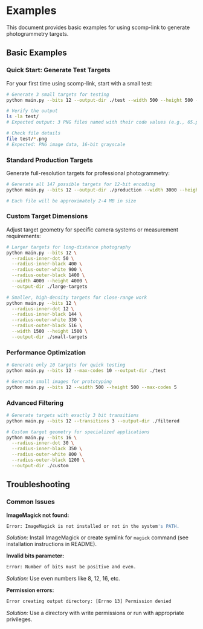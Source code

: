 # Examples

This document provides basic examples for using scomp-link to generate photogrammetry targets.

## Basic Examples

### Quick Start: Generate Test Targets

For your first time using scomp-link, start with a small test:

```bash
# Generate 3 small targets for testing
python main.py --bits 12 --output-dir ./test --width 500 --height 500 --max-codes 3

# Verify the output
ls -la test/
# Expected output: 3 PNG files named with their code values (e.g., 65.png, 71.png, 73.png)

# Check file details
file test/*.png
# Expected: PNG image data, 16-bit grayscale
```

### Standard Production Targets

Generate full-resolution targets for professional photogrammetry:

```bash
# Generate all 147 possible targets for 12-bit encoding
python main.py --bits 12 --output-dir ./production --width 3000 --height 3000

# Each file will be approximately 2-4 MB in size
```

### Custom Target Dimensions

Adjust target geometry for specific camera systems or measurement requirements:

```bash
# Larger targets for long-distance photography
python main.py --bits 12 \
  --radius-inner-dot 50 \
  --radius-inner-black 400 \
  --radius-outer-white 900 \
  --radius-outer-black 1400 \
  --width 4000 --height 4000 \
  --output-dir ./large-targets

# Smaller, high-density targets for close-range work
python main.py --bits 12 \
  --radius-inner-dot 12 \
  --radius-inner-black 144 \
  --radius-outer-white 330 \
  --radius-outer-black 516 \
  --width 1500 --height 1500 \
  --output-dir ./small-targets
```

### Performance Optimization

```bash
# Generate only 10 targets for quick testing
python main.py --bits 12 --max-codes 10 --output-dir ./test

# Generate small images for prototyping
python main.py --bits 12 --width 500 --height 500 --max-codes 5
```

### Advanced Filtering

```bash
# Generate targets with exactly 3 bit transitions
python main.py --bits 12 --transitions 3 --output-dir ./filtered

# Custom target geometry for specialized applications
python main.py --bits 16 \
  --radius-inner-dot 30 \
  --radius-inner-black 350 \
  --radius-outer-white 800 \
  --radius-outer-black 1200 \
  --output-dir ./custom
```

## Troubleshooting

### Common Issues

**ImageMagick not found:**
```bash
Error: ImageMagick is not installed or not in the system's PATH.
```
*Solution:* Install ImageMagick or create symlink for `magick` command (see installation instructions in README).

**Invalid bits parameter:**
```bash
Error: Number of bits must be positive and even.
```
*Solution:* Use even numbers like 8, 12, 16, etc.

**Permission errors:**
```bash
Error creating output directory: [Errno 13] Permission denied
```
*Solution:* Use a directory with write permissions or run with appropriate privileges.